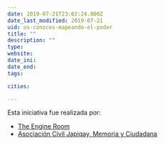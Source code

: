 ```yaml
---
date: 2019-07-21T23:02:24.000Z
date_last_modified: 2019-07-21
uid: os-conoces-mapeando-el-poder
title: ""
description: ""
type: 
website: 
date_ini: 
date_end: 
tags:

cities: 

---
```


Esta iniciativa fue realizada por:

- [The Engine Room](/i/the-engine-room.html)
- [Asociación Civil Japiqay, Memoria y Ciudadana](/i/asociacion-civil-japiqay-memoria-y-ciudadana.html)
